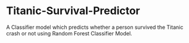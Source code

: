 # Titanic-Survival-Predictor
A Classifier model which predicts whether a person survived the Titanic crash or not using Random Forest Classifier Model.
